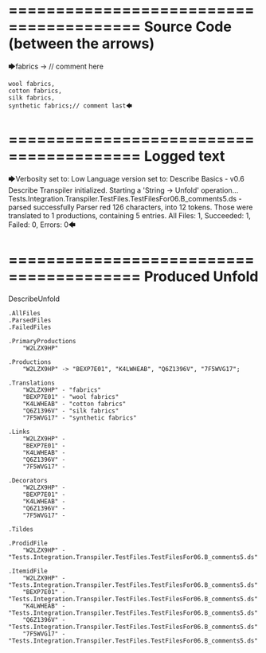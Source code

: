 ========================================
Source Code (between the arrows)
========================================

🡆fabrics -> // comment here

    wool fabrics,
    cotton fabrics,
    silk fabrics,
    synthetic fabrics;// comment last🡄

========================================
Logged text
========================================

🡆Verbosity set to: Low
Language version set to: Describe Basics - v0.6
Describe Transpiler initialized.
Starting a 'String -> Unfold' operation...
Tests.Integration.Transpiler.TestFiles.TestFilesFor06.B_comments5.ds - parsed successfully
Parser red 126 characters, into 12 tokens.
Those were translated to 1 productions, containing 5 entries.
All Files: 1, Succeeded: 1, Failed: 0, Errors: 0🡄

========================================
Produced Unfold
========================================

DescribeUnfold

    .AllFiles
    .ParsedFiles
    .FailedFiles

    .PrimaryProductions
        "W2LZX9HP" 

    .Productions
        "W2LZX9HP" -> "BEXP7E01", "K4LWHEAB", "Q6Z1396V", "7F5WVG17";

    .Translations
        "W2LZX9HP" - "fabrics"
        "BEXP7E01" - "wool fabrics"
        "K4LWHEAB" - "cotton fabrics"
        "Q6Z1396V" - "silk fabrics"
        "7F5WVG17" - "synthetic fabrics"

    .Links
        "W2LZX9HP" - 
        "BEXP7E01" - 
        "K4LWHEAB" - 
        "Q6Z1396V" - 
        "7F5WVG17" - 

    .Decorators
        "W2LZX9HP" - 
        "BEXP7E01" - 
        "K4LWHEAB" - 
        "Q6Z1396V" - 
        "7F5WVG17" - 

    .Tildes

    .ProdidFile
        "W2LZX9HP" - "Tests.Integration.Transpiler.TestFiles.TestFilesFor06.B_comments5.ds"

    .ItemidFile
        "W2LZX9HP" - "Tests.Integration.Transpiler.TestFiles.TestFilesFor06.B_comments5.ds"
        "BEXP7E01" - "Tests.Integration.Transpiler.TestFiles.TestFilesFor06.B_comments5.ds"
        "K4LWHEAB" - "Tests.Integration.Transpiler.TestFiles.TestFilesFor06.B_comments5.ds"
        "Q6Z1396V" - "Tests.Integration.Transpiler.TestFiles.TestFilesFor06.B_comments5.ds"
        "7F5WVG17" - "Tests.Integration.Transpiler.TestFiles.TestFilesFor06.B_comments5.ds"

